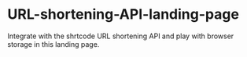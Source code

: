 # URL-shortening-API-landing-page
Integrate with the shrtcode URL shortening API and play with browser storage in this landing page.
